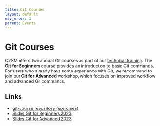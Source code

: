 ```yaml
---
title: Git Courses
layout: default
nav_order: 2
parent: Events
---
```


# Git Courses

C2SM offers two annual Git courses as part of our [technical training](https://c2sm.ethz.ch/education/technical-training.html).
The **Git for Beginners** course provides an introduction to basic Git commands. For users who already have some experience with Git, we recommend to join our **Git for Advanced** workshop, which focuses on improved workflow and advanced Git commands.

## Links

- [git-course repository (exercises)](https://github.com/C2SM/git-course/)
- [Slides Git for Beginners 2023](https://polybox.ethz.ch/index.php/s/y74Imif9I0OGAk5)
- [Slides Git for Advanced 2023](https://polybox.ethz.ch/index.php/s/lnEJyMAFr0KoqsO)
